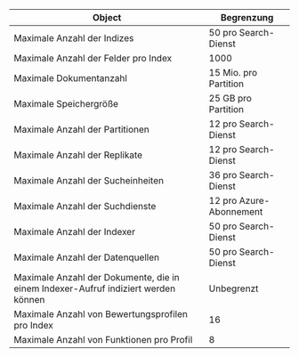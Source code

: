 | Object | Begrenzung |
| --- | --- |
| Maximale Anzahl der Indizes |50 pro Search-Dienst |
| Maximale Anzahl der Felder pro Index |1000 |
| Maximale Dokumentanzahl |15 Mio. pro Partition |
| Maximale Speichergröße |25 GB pro Partition |
| Maximale Anzahl der Partitionen |12 pro Search-Dienst |
| Maximale Anzahl der Replikate |12 pro Search-Dienst |
| Maximale Anzahl der Sucheinheiten |36 pro Search-Dienst |
| Maximale Anzahl der Suchdienste |12 pro Azure-Abonnement |
| Maximale Anzahl der Indexer |50 pro Search-Dienst |
| Maximale Anzahl der Datenquellen |50 pro Search-Dienst |
| Maximale Anzahl der Dokumente, die in einem Indexer-Aufruf indiziert werden können |Unbegrenzt |
| Maximale Anzahl von Bewertungsprofilen pro Index |16 |
| Maximale Anzahl von Funktionen pro Profil |8 |

<!---HONumber=AcomDC_1210_2015-->